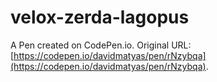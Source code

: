 # velox-zerda-lagopus

A Pen created on CodePen.io. Original URL: [https://codepen.io/davidmatyas/pen/rNzybqa](https://codepen.io/davidmatyas/pen/rNzybqa).


